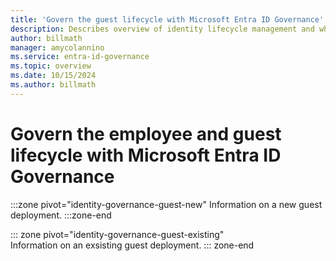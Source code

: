 ```yaml
---
title: 'Govern the guest lifecycle with Microsoft Entra ID Governance'
description: Describes overview of identity lifecycle management and what is meant by governing the guest lifecycle.
author: billmath
manager: amycolannino
ms.service: entra-id-governance
ms.topic: overview
ms.date: 10/15/2024
ms.author: billmath
---
```



# Govern the employee and guest lifecycle with Microsoft Entra ID Governance




:::zone pivot="identity-governance-guest-new"
Information on a new guest deployment.
:::zone-end



::: zone pivot="identity-governance-guest-existing"  
Information on an exsisting guest deployment.
::: zone-end  

